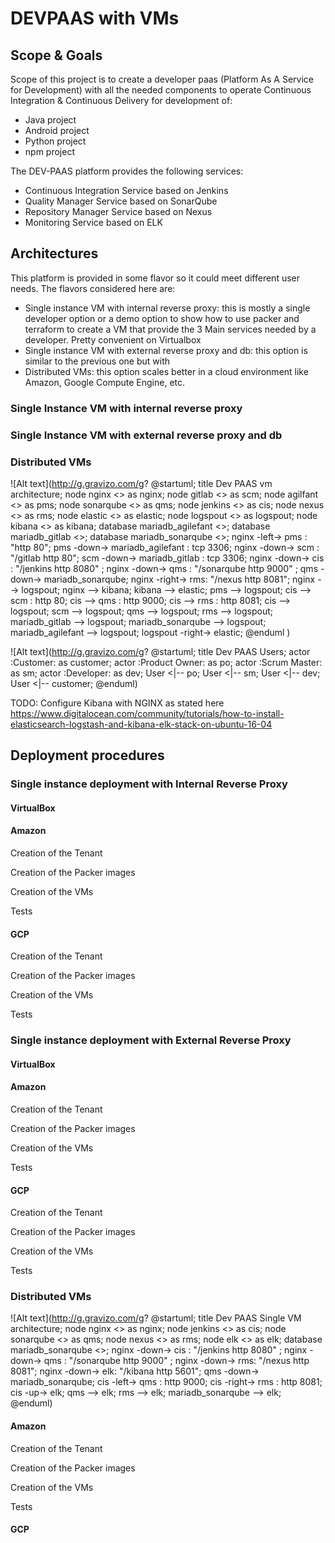 # DEVPAAS with VMs

## Scope & Goals
Scope of this project is to create a developer paas (Platform As A Service for Development) with all the needed components to operate Continuous Integration & Continuous Delivery for development of:
* Java project
* Android project
* Python project
* npm project

The DEV-PAAS platform provides the following services: 
* Continuous Integration Service based on Jenkins 
* Quality Manager Service based on SonarQube
* Repository Manager Service based on Nexus 
* Monitoring Service based on ELK

## Architectures

This platform is provided in some flavor so it could meet different user needs. 
The flavors considered here are:
* Single instance VM with internal reverse proxy: this is mostly a single developer option or a demo option to show how to use packer and terraform to create a VM that provide the 3 Main services needed by a developer. Pretty convenient on Virtualbox
* Single instance VM with external reverse proxy and db: this option is similar to the previous one but with  
* Distributed VMs: this option scales better in a cloud environment like Amazon, Google Compute Engine, etc. 

### Single Instance VM with internal reverse proxy

### Single Instance VM with external reverse proxy and db

### Distributed VMs


![Alt text](http://g.gravizo.com/g?
@startuml;
title Dev PAAS vm architecture;
node nginx <<vm>> as nginx;
node gitlab <<vm>> as scm;
node agilfant <<vm>> as pms;
node sonarqube <<vm>> as qms;
node jenkins <<vm>> as cis;
node nexus <<vm>> as rms;
node elastic <<vm>> as elastic;
node logspout <<vm>> as logspout;
node kibana <<vm>> as kibana;
database mariadb_agilefant <<vm>>;
database mariadb_gitlab <<vm>>;
database mariadb_sonarqube <<vm>>;
nginx -left-> pms : "http 80";
pms -down-> mariadb_agilefant : tcp 3306;
nginx -down-> scm : "/gitlab http 80";
scm -down-> mariadb_gitlab : tcp 3306;
nginx -down-> cis : "/jenkins http 8080" ;
nginx -down-> qms : "/sonarqube http 9000" ;
qms -down-> mariadb_sonarqube;
nginx -right-> rms: "/nexus http 8081";
nginx --> logspout;
nginx --> kibana;
kibana --> elastic;
pms --> logspout;
cis --> scm : http 80;
cis --> qms : http 9000;
cis --> rms : http 8081;
cis --> logspout;
scm --> logspout;
qms --> logspout;
rms --> logspout;
mariadb_gitlab --> logspout;
mariadb_sonarqube --> logspout;
mariadb_agilefant --> logspout;
logspout -right-> elastic;
@enduml
)

![Alt text](http://g.gravizo.com/g?
@startuml;
title Dev PAAS Users;
actor :Customer:      as customer;
actor :Product Owner: as po;
actor :Scrum Master:  as sm;
actor :Developer:     as dev;
User <|-- po;
User <|-- sm;
User <|-- dev;
User <|-- customer;
@enduml)


TODO: 
Configure Kibana with NGINX as stated here https://www.digitalocean.com/community/tutorials/how-to-install-elasticsearch-logstash-and-kibana-elk-stack-on-ubuntu-16-04


## Deployment procedures

### Single instance deployment with Internal Reverse Proxy

#### VirtualBox

#### Amazon

Creation of the Tenant

Creation of the Packer images

Creation of the VMs

Tests

#### GCP

Creation of the Tenant

Creation of the Packer images

Creation of the VMs

Tests

### Single instance deployment with External Reverse Proxy

#### VirtualBox

#### Amazon

Creation of the Tenant

Creation of the Packer images

Creation of the VMs

Tests

#### GCP

Creation of the Tenant

Creation of the Packer images

Creation of the VMs

Tests

### Distributed VMs

![Alt text](http://g.gravizo.com/g?
@startuml;
title Dev PAAS Single VM architecture;
node nginx <<vm>> as nginx;
node jenkins <<vm>> as cis;
node sonarqube <<vm>> as qms;
node nexus <<vm>> as rms;
node elk <<vm>> as elk;
database mariadb_sonarqube <<vm>>;
nginx -down-> cis : "/jenkins http 8080" ;
nginx -down-> qms : "/sonarqube http 9000" ;
nginx -down-> rms: "/nexus http 8081";
nginx -down-> elk: "/kibana http 5601";
qms -down-> mariadb_sonarqube;
cis -left-> qms : http 9000;
cis -right-> rms : http 8081;
cis -up-> elk;
qms --> elk;
rms --> elk;
mariadb_sonarqube --> elk;
@enduml)

#### Amazon

Creation of the Tenant

Creation of the Packer images

Creation of the VMs

Tests

#### GCP